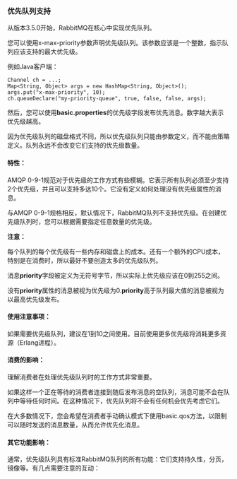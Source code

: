 ### 优先队列支持
从版本3.5.0开始，RabbitMQ在核心中实现优先队列。

您可以使用x-max-priority参数声明优先级队列。该参数应该是一个整数，指示队列应该支持的最大优先级。

例如Java客户端：

```java:n
Channel ch = ...;
Map<String, Object> args = new HashMap<String, Object>();
args.put("x-max-priority", 10);
ch.queueDeclare("my-priority-queue", true, false, false, args);
```

然后，您可以使用**basic.properties**的优先级字段发布优先消息。数字越大表示优先级越高。

因为优先级队列的磁盘格式不同，所以优先级队列只能由参数定义，而不能由策略定义。队列永远不会改变它们支持的优先级数量。

#### 特性：

AMQP 0-9-1规范对于优先级的工作方式有些模糊。它表示所有队列必须至少支持2个优先级，并且可以支持多达10个。它没有定义如何处理没有优先级属性的消息。

与AMQP 0-9-1规格相反，默认情况下，RabbitMQ队列不支持优先级。在创建优先级队列时，您可以根据需要指定任意数量的优先级。

**注意：**

每个队列的每个优先级有一些内存和磁盘上的成本。还有一个额外的CPU成本，特别是在消费时，所以最好不要创造太多的优先级队列。

消息**priority**字段被定义为无符号字节，所以实际上优先级应该在0到255之间。

没有**priority**属性的消息被视为优先级为0.**priority**高于队列最大值的消息被视为以最高优先级发布。

#### 使用注意事项：

如果需要优先级队列，​​建议在1到10之间使用。目前使用更多优先级将消耗更多资源（Erlang进程）。

#### 消费的影响：

理解消费者在处理优先级队列时的工作方式非常重要。

如果这样一个正在等待的消费者连接到随后发布消息的空队列，消息可能不会在队列中等待任何时间。在这种情况下，优先队列将不会有任何机会优先考虑它们。

在大多数情况下，您会希望在消费者手动确认模式下使用basic.qos方法，以限制可以随时发送的消息数量，从而允许优先化消息。

#### 其它功能影响：

通常，优先级队列具有标准RabbitMQ队列的所有功能：它们支持持久性，分页，镜像等。有几点需要注意的互动：


